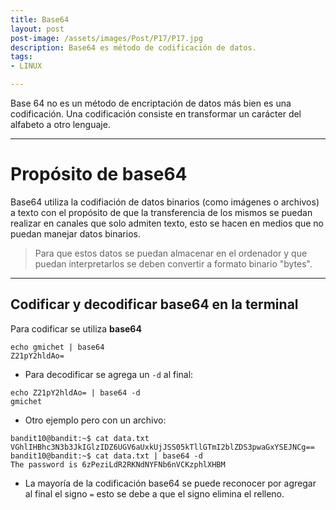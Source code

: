 ```yaml
---
title: Base64
layout: post
post-image: /assets/images/Post/P17/P17.jpg
description: Base64 es método de codificación de datos.
tags:
- LINUX

---
```


Base 64 no es un método de encriptación de datos más bien es una codificación. Una codificación consiste en transformar un carácter del alfabeto a otro lenguaje.

---

# Propósito de base64

Base64 utiliza la codifiación de datos binarios (como imágenes o archivos) a texto con el propósito de que la transferencia de los mismos se puedan realizar en canales que solo admiten texto, esto se hacen en medios que no puedan manejar datos binarios.

> Para que estos datos se puedan almacenar en el ordenador y que puedan interpretarlos se deben convertir a formato binario "bytes".

---

## Codificar y decodificar base64 en la terminal

Para codificar se utiliza **base64**

```shell
echo gmichet | base64
Z21pY2hldAo=
```

- Para decodificar se agrega un `-d` al final:

```shell
echo Z21pY2hldAo= | base64 -d
gmichet
```

- Otro ejemplo pero con un archivo:

```shell
bandit10@bandit:~$ cat data.txt 
VGhlIHBhc3N3b3JkIGlzIDZ6UGV6aUxkUjJSS05kTllGTmI2blZDS3pwaGxYSEJNCg==
bandit10@bandit:~$ cat data.txt | base64 -d
The password is 6zPeziLdR2RKNdNYFNb6nVCKzphlXHBM
```

- La mayoría de la codificación base64 se puede reconocer por agregar al final el signo `=` esto se debe a que el signo elimina el relleno.

 
